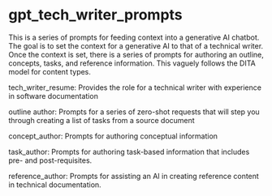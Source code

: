 # gpt_tech_writer_prompts
This is a series of prompts for feeding context into a generative AI chatbot. The goal is to set the context for a generative AI to that of a technical writer. Once the context is set, there is a series of prompts for authoring an outline, concepts, tasks, and reference information. This vaguely follows the DITA model for content types.

tech_writer_resume: Provides the role for a technical writer with experience in software documentation

outline author: Prompts for a series of zero-shot requests that will step you through creating a list of tasks from a source document

concept_author: Prompts for authoring conceptual information

task_author: Prompts for authoring task-based information that includes pre- and post-requisites.

reference_author: Prompts for assisting an AI in creating reference content in technical documentation.
